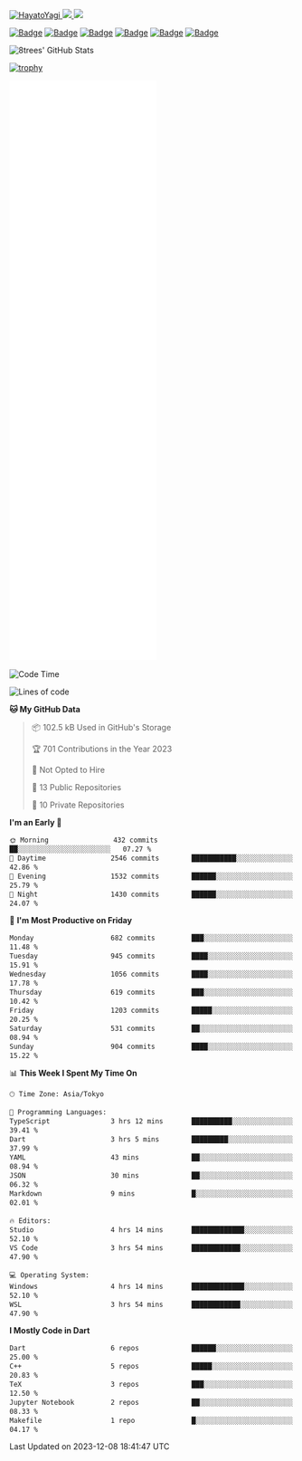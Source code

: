 <!-- Badges -->
<p>
  <a href="https://github.com/HayatoYagi/HayatoYagi/">
    <img src="https://komarev.com/ghpvc/?username=HayatoYagi" alt="HayatoYagi" />
  </a>
  <a href="https://github.com/HayatoYagi">
    <img height="20" src="https://img.shields.io/github/followers/HayatoYagi?label=follow&logo=github&style=flat" />
  </a>
  <a href="http://twitter.com/HayatoYagi1013">
    <img height="20" src="https://img.shields.io/twitter/follow/HayatoYagi1013?label=Twitter&logo=twitter&style=flat" />
  </a>
  
  [![Badge](https://cp-logo.vercel.app/atcoder/HayatoY?logo=true)](https://atcoder.jp/users/HayatoY)
  [![Badge](https://cp-logo.vercel.app/codeforces/HayatoY?logo=true)](http://codeforces.com/profile/HayatoY)
  [![Badge](https://cp-logo.vercel.app/topcoder/HayatoY1013?logo=true)](https://www.topcoder.com/members/HayatoY1013/details/?track=DATA_SCIENCE&subTrack=SRM)
  [![Badge](https://cp-logo.vercel.app/yukicoder/HayatoY?logo=true)](https://yukicoder.me/users/4386)
  [![Badge](https://cp-logo.vercel.app/leetcode/hayatoy1013?logo=true)](https://leetcode.com/hayatoy1013/)
  [![Badge](https://cp-logo.vercel.app/codechef/hayato_y?logo=true)](https://www.codechef.com/users/hayato_y)
  
</p>

<!-- GitHub Readme Stats -->
<p>
  <img alt="8trees' GitHub Stats" height="150px" src="https://github-readme-stats-sigma-beige-26.vercel.app/api?username=HayatoYagi&count_private=true&show_icons=true&theme=merko&include_all_commits=true">
<!--   <img alt="Top Langs" height="150px" src="https://github-readme-stats-sigma-beige-26.vercel.app/api/top-langs/?username=HayatoYagi&theme=merko&layout=compact"> -->
</p>

[![trophy](https://github-profile-trophy.vercel.app/?username=ryo-ma&theme=onedark)](https://github.com/ryo-ma/github-profile-trophy)

<!-- Metrics -->
<!-- ![Metrics](https://metrics.lecoq.io/HayatoYagi?template=classic&isocalendar=1&languages=1&achievements=1&tweets=1&base=header%2C%20activity%2C%20community%2C%20repositories%2C%20metadata&base.indepth=false&base.hireable=false&base.skip=false&isocalendar=false&isocalendar.duration=full-year&languages=false&languages.limit=8&languages.threshold=0%25&languages.other=false&languages.colors=github&languages.sections=most-used&languages.indepth=false&languages.analysis.timeout=15&languages.analysis.timeout.repositories=7.5&languages.categories=markup%2C%20programming&languages.recent.categories=markup%2C%20programming&languages.recent.load=300&languages.recent.days=14&achievements=false&achievements.threshold=C&achievements.secrets=true&achievements.display=detailed&achievements.limit=0&tweets=false&tweets.user=.user.twitter&tweets.attachments=false&tweets.limit=2&config.timezone=Asia%2FTokyo) -->
![Metrics](/github-metrics.svg)

<!--
<h3 align="left">Connect with me:</h3>
<p align="left">
<a href="https://twitter.com/hayatoyagi1013" target="blank"><img align="center" src="https://raw.githubusercontent.com/rahuldkjain/github-profile-readme-generator/master/src/images/icons/Social/twitter.svg" alt="hayatoyagi1013" height="30" width="40" /></a>
</p>

<h3 align="left">Languages and Tools:</h3>
<p align="left"> <a href="https://developer.android.com" target="_blank" rel="noreferrer"> <img src="https://raw.githubusercontent.com/devicons/devicon/master/icons/android/android-original-wordmark.svg" alt="android" width="40" height="40"/> </a> <a href="https://www.w3schools.com/cpp/" target="_blank" rel="noreferrer"> <img src="https://raw.githubusercontent.com/devicons/devicon/master/icons/cplusplus/cplusplus-original.svg" alt="cplusplus" width="40" height="40"/> </a> <a href="https://firebase.google.com/" target="_blank" rel="noreferrer"> <img src="https://www.vectorlogo.zone/logos/firebase/firebase-icon.svg" alt="firebase" width="40" height="40"/> </a> <a href="https://flutter.dev" target="_blank" rel="noreferrer"> <img src="https://www.vectorlogo.zone/logos/flutterio/flutterio-icon.svg" alt="flutter" width="40" height="40"/> </a> <a href="https://git-scm.com/" target="_blank" rel="noreferrer"> <img src="https://www.vectorlogo.zone/logos/git-scm/git-scm-icon.svg" alt="git" width="40" height="40"/> </a> <a href="https://kotlinlang.org" target="_blank" rel="noreferrer"> <img src="https://www.vectorlogo.zone/logos/kotlinlang/kotlinlang-icon.svg" alt="kotlin" width="40" height="40"/> </a> <a href="https://www.linux.org/" target="_blank" rel="noreferrer"> <img src="https://raw.githubusercontent.com/devicons/devicon/master/icons/linux/linux-original.svg" alt="linux" width="40" height="40"/> </a> <a href="https://www.python.org" target="_blank" rel="noreferrer"> <img src="https://raw.githubusercontent.com/devicons/devicon/master/icons/python/python-original.svg" alt="python" width="40" height="40"/> </a> <a href="https://www.typescriptlang.org/" target="_blank" rel="noreferrer"> <img src="https://raw.githubusercontent.com/devicons/devicon/master/icons/typescript/typescript-original.svg" alt="typescript" width="40" height="40"/> </a> <a href="https://unity.com/" target="_blank" rel="noreferrer"> <img src="https://www.vectorlogo.zone/logos/unity3d/unity3d-icon.svg" alt="unity" width="40" height="40"/> </a> </p>
-->

<!-- WakaTime Readme status -->
<!--START_SECTION:waka-->
![Code Time](http://img.shields.io/badge/Code%20Time-235%20hrs%2057%20mins-blue)

![Lines of code](https://img.shields.io/badge/From%20Hello%20World%20I%27ve%20Written-4.5%20million%20lines%20of%20code-blue)

**🐱 My GitHub Data** 

> 📦 102.5 kB Used in GitHub's Storage 
 > 
> 🏆 701 Contributions in the Year 2023
 > 
> 🚫 Not Opted to Hire
 > 
> 📜 13 Public Repositories 
 > 
> 🔑 10 Private Repositories 
 > 
**I'm an Early 🐤** 

```text
🌞 Morning                432 commits         ██░░░░░░░░░░░░░░░░░░░░░░░   07.27 % 
🌆 Daytime                2546 commits        ███████████░░░░░░░░░░░░░░   42.86 % 
🌃 Evening                1532 commits        ██████░░░░░░░░░░░░░░░░░░░   25.79 % 
🌙 Night                  1430 commits        ██████░░░░░░░░░░░░░░░░░░░   24.07 % 
```
📅 **I'm Most Productive on Friday** 

```text
Monday                   682 commits         ███░░░░░░░░░░░░░░░░░░░░░░   11.48 % 
Tuesday                  945 commits         ████░░░░░░░░░░░░░░░░░░░░░   15.91 % 
Wednesday                1056 commits        ████░░░░░░░░░░░░░░░░░░░░░   17.78 % 
Thursday                 619 commits         ███░░░░░░░░░░░░░░░░░░░░░░   10.42 % 
Friday                   1203 commits        █████░░░░░░░░░░░░░░░░░░░░   20.25 % 
Saturday                 531 commits         ██░░░░░░░░░░░░░░░░░░░░░░░   08.94 % 
Sunday                   904 commits         ████░░░░░░░░░░░░░░░░░░░░░   15.22 % 
```


📊 **This Week I Spent My Time On** 

```text
🕑︎ Time Zone: Asia/Tokyo

💬 Programming Languages: 
TypeScript               3 hrs 12 mins       ██████████░░░░░░░░░░░░░░░   39.41 % 
Dart                     3 hrs 5 mins        █████████░░░░░░░░░░░░░░░░   37.99 % 
YAML                     43 mins             ██░░░░░░░░░░░░░░░░░░░░░░░   08.94 % 
JSON                     30 mins             ██░░░░░░░░░░░░░░░░░░░░░░░   06.32 % 
Markdown                 9 mins              █░░░░░░░░░░░░░░░░░░░░░░░░   02.01 % 

🔥 Editors: 
Studio                   4 hrs 14 mins       █████████████░░░░░░░░░░░░   52.10 % 
VS Code                  3 hrs 54 mins       ████████████░░░░░░░░░░░░░   47.90 % 

💻 Operating System: 
Windows                  4 hrs 14 mins       █████████████░░░░░░░░░░░░   52.10 % 
WSL                      3 hrs 54 mins       ████████████░░░░░░░░░░░░░   47.90 % 
```

**I Mostly Code in Dart** 

```text
Dart                     6 repos             ██████░░░░░░░░░░░░░░░░░░░   25.00 % 
C++                      5 repos             █████░░░░░░░░░░░░░░░░░░░░   20.83 % 
TeX                      3 repos             ███░░░░░░░░░░░░░░░░░░░░░░   12.50 % 
Jupyter Notebook         2 repos             ██░░░░░░░░░░░░░░░░░░░░░░░   08.33 % 
Makefile                 1 repo              █░░░░░░░░░░░░░░░░░░░░░░░░   04.17 % 
```




 Last Updated on 2023-12-08 18:41:47 UTC
<!--END_SECTION:waka-->
